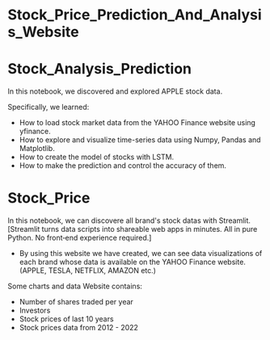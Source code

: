 # Stock_Price_Prediction_And_Analysis_Website

# Stock_Analysis_Prediction
In this notebook, we discovered and explored APPLE stock data.

Specifically, we learned:

- How to load stock market data from the YAHOO Finance website using yfinance.
- How to explore and visualize time-series data using Numpy, Pandas and Matplotlib.
- How to create the model of stocks with LSTM.
- How to make the prediction and control the accuracy of them.


# Stock_Price
In this notebook, we can discovere all brand's stock datas with Streamlit.
[Streamlit turns data scripts into shareable web apps in minutes. All in pure Python. No front‑end experience required.]

- By using this website we have created, we can see data visualizations of each brand whose data is available on the YAHOO Finance website. (APPLE, TESLA, NETFLIX, AMAZON etc.)


Some charts and data Website contains:
- Number of shares traded per year
- Investors
- Stock prices of last 10 years
- Stock prices data from 2012 - 2022
